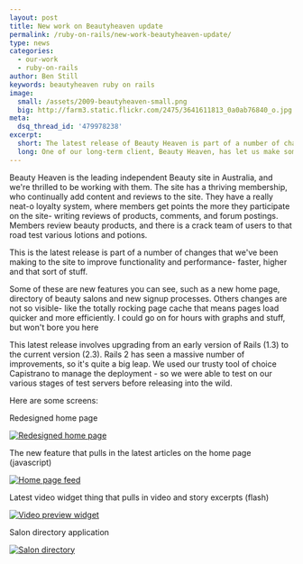```yaml
---
layout: post
title: New work on Beautyheaven update
permalink: /ruby-on-rails/new-work-beautyheaven-update/
type: news
categories:
  - our-work
  - ruby-on-rails
author: Ben Still
keywords: beautyheaven ruby on rails
image:
  small: /assets/2009-beautyheaven-small.png
  big: http://farm3.static.flickr.com/2475/3641611813_0a0ab76840_o.jpg
meta:
  dsq_thread_id: '479978238'
excerpt:
  short: The latest release of Beauty Heaven is part of a number of changes that we've been making to the site to improve functionality and performance - faster, higher and that sort of stuff.
  long: One of our long-term client, Beauty Heaven, has let us make some snazzy new updates to their super popular website. Think faster, higher and that sort of stuff.
---
```


Beauty Heaven is the leading independent Beauty site in Australia, and we're thrilled to be working with them. The site has a thriving membership, who continually add content and reviews to the site. They have a really neat-o loyalty system, where members get points the more they participate on the site- writing reviews of products, comments, and forum postings. Members review beauty products, and there is a crack team of users to that road test various lotions and potions.

This is the latest release is part of a number of changes that we've been making to the site to improve functionality and performance- faster, higher and that sort of stuff.

Some of these are new features you can see, such as a new home page, directory of beauty salons and new signup processes. Others changes are not so visible- like the totally rocking page cache that means pages load quicker and more efficiently. I could go on for hours with graphs and stuff, but won't bore you here

This latest release involves upgrading from an early version of Rails (1.3) to the current version (2.3). Rails 2 has seen a massive number of improvements, so it's quite a big leap. We used our trusty tool of choice Capistrano to manage the deployment - so we were able to test on our various stages of test servers before releasing into the wild.

Here are some screens:

Redesigned home page

[![Redesigned home page](http://farm3.static.flickr.com/2475/3641611813_0a0ab76840_o.jpg)](http://www.flickr.com/photos/39680059@N08/3641611813/)

The new feature that pulls in the latest articles on the home page (javascript)

[![Home page feed](http://farm4.static.flickr.com/3334/3642419864_9a551acfde_o.jpg)](http://www.flickr.com/photos/39680059@N08/3642419864/)

Latest video widget thing that pulls in video and story excerpts (flash)

[![Video preview widget](http://farm4.static.flickr.com/3351/3642419752_07879b46c9_o.jpg)](http://www.flickr.com/photos/39680059@N08/3642419752/)

Salon directory application

[![Salon directory](http://farm4.static.flickr.com/3031/3642419644_c61fd082bc_o.jpg)](http://www.flickr.com/photos/39680059@N08/3642419644/)
